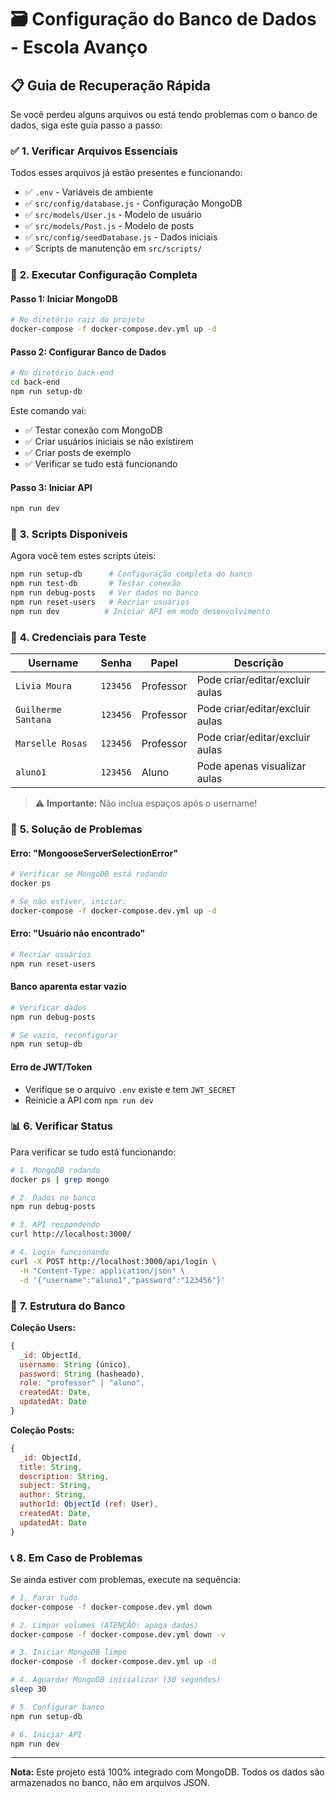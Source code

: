 # 🗃️ Configuração do Banco de Dados - Escola Avanço

## 📋 Guia de Recuperação Rápida

Se você perdeu alguns arquivos ou está tendo problemas com o banco de dados, siga este guia passo a passo:

### ✅ **1. Verificar Arquivos Essenciais**

Todos esses arquivos já estão presentes e funcionando:
- ✅ `.env` - Variáveis de ambiente
- ✅ `src/config/database.js` - Configuração MongoDB
- ✅ `src/models/User.js` - Modelo de usuário
- ✅ `src/models/Post.js` - Modelo de posts
- ✅ `src/config/seedDatabase.js` - Dados iniciais
- ✅ Scripts de manutenção em `src/scripts/`

### 🚀 **2. Executar Configuração Completa**

#### **Passo 1: Iniciar MongoDB**
```bash
# No diretório raiz do projeto
docker-compose -f docker-compose.dev.yml up -d
```

#### **Passo 2: Configurar Banco de Dados**
```bash
# No diretório back-end
cd back-end
npm run setup-db
```

Este comando vai:
- ✅ Testar conexão com MongoDB
- ✅ Criar usuários iniciais se não existirem
- ✅ Criar posts de exemplo
- ✅ Verificar se tudo está funcionando

#### **Passo 3: Iniciar API**
```bash
npm run dev
```

### 🔧 **3. Scripts Disponíveis**

Agora você tem estes scripts úteis:

```bash
npm run setup-db      # Configuração completa do banco
npm run test-db       # Testar conexão
npm run debug-posts   # Ver dados no banco
npm run reset-users   # Recriar usuários
npm run dev          # Iniciar API em modo desenvolvimento
```

### 🔐 **4. Credenciais para Teste**

| Username | Senha | Papel | Descrição |
|----------|-------|-------|-----------|
| `Livia Moura` | `123456` | Professor | Pode criar/editar/excluir aulas |
| `Guilherme Santana` | `123456` | Professor | Pode criar/editar/excluir aulas |
| `Marselle Rosas` | `123456` | Professor | Pode criar/editar/excluir aulas |
| `aluno1` | `123456` | Aluno | Pode apenas visualizar aulas |

> ⚠️ **Importante:** Não inclua espaços após o username!

### 🏥 **5. Solução de Problemas**

#### **Erro: "MongooseServerSelectionError"**
```bash
# Verificar se MongoDB está rodando
docker ps

# Se não estiver, iniciar:
docker-compose -f docker-compose.dev.yml up -d
```

#### **Erro: "Usuário não encontrado"**
```bash
# Recriar usuários
npm run reset-users
```

#### **Banco aparenta estar vazio**
```bash
# Verificar dados
npm run debug-posts

# Se vazio, reconfigurar
npm run setup-db
```

#### **Erro de JWT/Token**
- Verifique se o arquivo `.env` existe e tem `JWT_SECRET`
- Reinicie a API com `npm run dev`

### 📊 **6. Verificar Status**

Para verificar se tudo está funcionando:

```bash
# 1. MongoDB rodando
docker ps | grep mongo

# 2. Dados no banco
npm run debug-posts

# 3. API respondendo
curl http://localhost:3000/

# 4. Login funcionando
curl -X POST http://localhost:3000/api/login \
  -H "Content-Type: application/json" \
  -d '{"username":"aluno1","password":"123456"}'
```

### 🎯 **7. Estrutura do Banco**

**Coleção Users:**
```javascript
{
  _id: ObjectId,
  username: String (único),
  password: String (hasheado),
  role: "professor" | "aluno",
  createdAt: Date,
  updatedAt: Date
}
```

**Coleção Posts:**
```javascript
{
  _id: ObjectId,
  title: String,
  description: String,
  subject: String,
  author: String,
  authorId: ObjectId (ref: User),
  createdAt: Date,
  updatedAt: Date
}
```

### 📞 **8. Em Caso de Problemas**

Se ainda estiver com problemas, execute na sequência:

```bash
# 1. Parar tudo
docker-compose -f docker-compose.dev.yml down

# 2. Limpar volumes (ATENÇÃO: apaga dados)
docker-compose -f docker-compose.dev.yml down -v

# 3. Iniciar MongoDB limpo
docker-compose -f docker-compose.dev.yml up -d

# 4. Aguardar MongoDB inicializar (30 segundos)
sleep 30

# 5. Configurar banco
npm run setup-db

# 6. Iniciar API
npm run dev
```

---

**Nota:** Este projeto está 100% integrado com MongoDB. Todos os dados são armazenados no banco, não em arquivos JSON.

